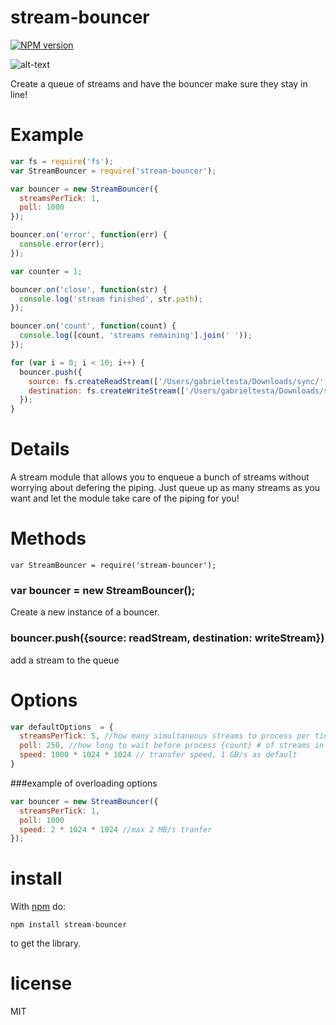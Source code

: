 # stream-bouncer
[![NPM version](https://badge.fury.io/js/stream-bouncer.svg)](http://badge.fury.io/js/stream-bouncer)

![alt-text](http://jeffreyhill.typepad.com/.a/6a00d8341d417153ef01156f3266b2970c-pi)

Create a queue of streams and have the bouncer
make sure they stay in line!

# Example

```javascript
var fs = require('fs');
var StreamBouncer = require('stream-bouncer');

var bouncer = new StreamBouncer({
  streamsPerTick: 1,
  poll: 1000
});

bouncer.on('error', function(err) {
  console.error(err);
});

var counter = 1;

bouncer.on('close', function(str) {
  console.log('stream finished', str.path);
});

bouncer.on('count', function(count) {
  console.log([count, 'streams remaining'].join(' '));
});

for (var i = 0; i < 10; i++) {
  bouncer.push({
    source: fs.createReadStream(['/Users/gabrieltesta/Downloads/sync/', i, '.mp3'].join('')),
    destination: fs.createWriteStream(['/Users/gabrieltesta/Downloads/slave/', i*counter, '.mp3'].join('')),
  });
}

```

# Details

A stream module that allows you to enqueue a bunch of streams without worrying about
defering the piping.  Just queue up as many streams as you want and let the module take
care of the piping for you!

# Methods

```
var StreamBouncer = require('stream-bouncer');
```

### var bouncer = new StreamBouncer();

Create a new instance of a bouncer.

### bouncer.push({source: readStream, destination: writeStream})
add a stream to the queue

# Options
```javascript
var defaultOptions  = {
  streamsPerTick: 5, //how many simultaneous streams to process per tick
  poll: 250, //how long to wait before process {count} # of streams in ms
  speed: 1000 * 1024 * 1024 // transfer speed, 1 GB/s as default
}
```
###example of overloading options
```javascript
var bouncer = new StreamBouncer({
  streamsPerTick: 1,
  poll: 1000
  speed: 2 * 1024 * 1024 //max 2 MB/s tranfer
});
```

# install

With [npm](https://npmjs.org) do:

```
npm install stream-bouncer
```
to get the library.

# license

MIT
